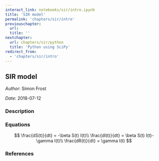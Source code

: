 ```yaml
---
interact_link: notebooks/sir/intro.ipynb
title: 'SIR model'
permalink: 'chapters/sir/intro'
previouschapter:
  url: 
  title: ''
nextchapter:
  url: chapters/sir/python
  title: 'Python using SciPy'
redirect_from:
  - 'chapters/sir/intro'
---
```


## SIR model

*Author*: Simon Frost

*Date*: 2018-07-12

### Description

### Equations

$$
\frac{dS(t)}{dt}  = -\beta S(t) I(t)\\
\frac{dI(t)}{dt}  = \beta S(t) I(t)- \gamma I(t)\\
\frac{dR(t)}{dt}  = \gamma I(t)
$$

### References
